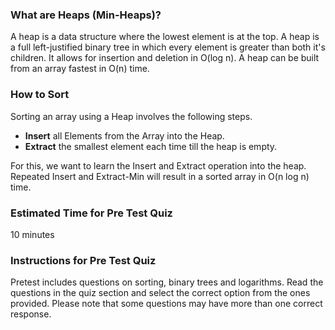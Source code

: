 ### What are Heaps (Min-Heaps)?

A heap is a data structure where the lowest element is at the top. A heap is a full left-justified binary tree in which every element is greater than both it's children. It allows for insertion and deletion in O(log n). A heap can be built from an array fastest in O(n) time.


### How to Sort

Sorting an array using a Heap involves the following steps.

   - **Insert** all Elements from the Array into the Heap.
   - **Extract** the smallest element each time till the heap is empty.

For this, we want to learn the Insert and Extract operation into the heap. Repeated Insert and Extract-Min will result in a sorted array in O(n log n) time.

### Estimated Time for Pre Test Quiz

10 minutes

### Instructions for Pre Test Quiz

Pretest includes questions on sorting, binary trees and logarithms. Read the questions in the quiz section and select the correct option from the ones provided. Please note that some questions may have more than one correct response.


